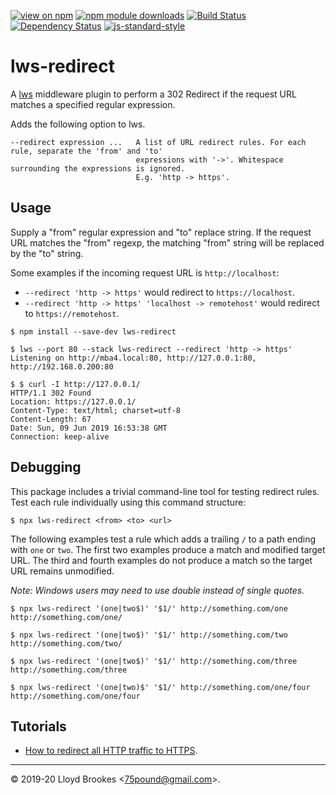 [![view on npm](https://img.shields.io/npm/v/lws-redirect.svg)](https://www.npmjs.org/package/lws-redirect)
[![npm module downloads](https://img.shields.io/npm/dt/lws-redirect.svg)](https://www.npmjs.org/package/lws-redirect)
[![Build Status](https://travis-ci.org/lwsjs/redirect.svg?branch=master)](https://travis-ci.org/lwsjs/redirect)
[![Dependency Status](https://badgen.net/david/dep/lwsjs/redirect)](https://david-dm.org/lwsjs/redirect)
[![js-standard-style](https://img.shields.io/badge/code%20style-standard-brightgreen.svg)](https://github.com/feross/standard)

# lws-redirect

A [lws](https://github.com/lwsjs/lws) middleware plugin to perform a 302 Redirect if the request URL matches a specified regular expression.

Adds the following option to lws.

```
--redirect expression ...   A list of URL redirect rules. For each rule, separate the 'from' and 'to'
                            expressions with '->'. Whitespace surrounding the expressions is ignored.
                            E.g. 'http -> https'.
```

## Usage

Supply a "from" regular expression and "to" replace string. If the request URL matches the "from" regexp, the matching "from" string will be replaced by the "to" string.

Some examples if the incoming request URL is `http://localhost`:

* `--redirect 'http -> https'` would redirect to `https://localhost`.
* `--redirect 'http -> https' 'localhost -> remotehost'` would redirect to `https://remotehost`.

```
$ npm install --save-dev lws-redirect

$ lws --port 80 --stack lws-redirect --redirect 'http -> https'
Listening on http://mba4.local:80, http://127.0.0.1:80, http://192.168.0.200:80

$ $ curl -I http://127.0.0.1/
HTTP/1.1 302 Found
Location: https://127.0.0.1/
Content-Type: text/html; charset=utf-8
Content-Length: 67
Date: Sun, 09 Jun 2019 16:53:38 GMT
Connection: keep-alive
```

## Debugging

This package includes a trivial command-line tool for testing redirect rules. Test each rule individually using this command structure:

```
$ npx lws-redirect <from> <to> <url>
```

The following examples test a rule which adds a trailing `/` to a path ending with `one` or `two`. The first two examples produce a match and modified target URL. The third and fourth examples do not produce a match so the target URL remains unmodified.

_Note: Windows users may need to use double instead of single quotes._

```
$ npx lws-redirect '(one|two$)' '$1/' http://something.com/one
http://something.com/one/

$ npx lws-redirect '(one|two$)' '$1/' http://something.com/two
http://something.com/two/

$ npx lws-redirect '(one|two$)' '$1/' http://something.com/three
http://something.com/three

$ npx lws-redirect '(one|two)$' '$1/' http://something.com/one/four
http://something.com/one/four
```

## Tutorials

* [How to redirect all HTTP traffic to HTTPS](https://github.com/lwsjs/local-web-server/wiki/How-to-redirect-HTTP-traffic-to-HTTPS).

* * *

&copy; 2019-20 Lloyd Brookes \<75pound@gmail.com\>.
